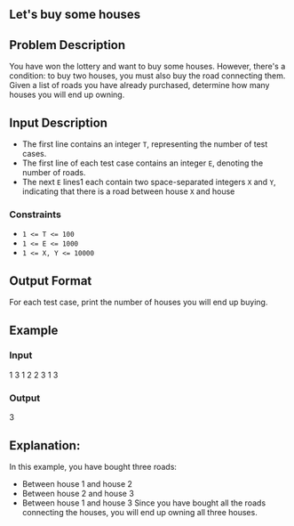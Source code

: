 ## Let's buy some houses

## Problem Description
You have won the lottery and want to buy some houses. However, there's a condition: to buy two houses, you must also buy the road connecting them. Given a list of roads you have already purchased, determine how many houses you will end up owning.

## Input Description
- The first line contains an integer `T`, representing the number of test cases.
- The first line of each test case contains an integer `E`, denoting the number of roads.
- The next `E` lines1 each contain two space-separated integers `X` and `Y`, indicating that there is a road between house `X` and house

### Constraints
- `1 <= T <= 100`
- `1 <= E <= 1000`
- `1 <= X, Y <= 10000`

## Output Format
For each test case, print the number of houses you will end up buying.

## Example 
### Input 
1
3
1 2
2 3
1 3

### Output 
3

## Explanation:
In this example, you have bought three roads:
- Between house 1 and house 2
- Between house 2 and house 3
- Between house 1 and house 3
Since you have bought all the roads connecting the houses, you will end up owning all three houses.